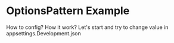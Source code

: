 # OptionsPattern Example

How to config?
How it work?
Let's start and try to change value in appsettings.Development.json